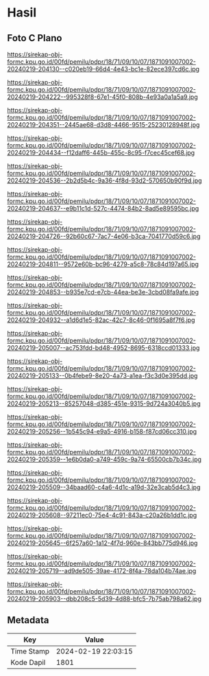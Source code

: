 # Hasil

## Foto C Plano

https://sirekap-obj-formc.kpu.go.id/00fd/pemilu/pdpr/18/71/09/10/07/1871091007002-20240219-204130--c020eb19-66d4-4e43-bc1e-82ece397cd6c.jpg

https://sirekap-obj-formc.kpu.go.id/00fd/pemilu/pdpr/18/71/09/10/07/1871091007002-20240219-204222--995328f8-67e1-45f0-808b-4e93a0a1a5a9.jpg

https://sirekap-obj-formc.kpu.go.id/00fd/pemilu/pdpr/18/71/09/10/07/1871091007002-20240219-204351--2445ae68-d3d8-4466-9515-25230128948f.jpg

https://sirekap-obj-formc.kpu.go.id/00fd/pemilu/pdpr/18/71/09/10/07/1871091007002-20240219-204434--f12daff6-445b-455c-8c95-f7cec45cef68.jpg

https://sirekap-obj-formc.kpu.go.id/00fd/pemilu/pdpr/18/71/09/10/07/1871091007002-20240219-204536--2b2d5b4c-9a36-4f8d-93d2-570650b90f9d.jpg

https://sirekap-obj-formc.kpu.go.id/00fd/pemilu/pdpr/18/71/09/10/07/1871091007002-20240219-204637--e9b11c1d-527c-4474-84b2-8ad5e89595bc.jpg

https://sirekap-obj-formc.kpu.go.id/00fd/pemilu/pdpr/18/71/09/10/07/1871091007002-20240219-204726--92b60c67-7ac7-4e06-b3ca-7041770d59c6.jpg

https://sirekap-obj-formc.kpu.go.id/00fd/pemilu/pdpr/18/71/09/10/07/1871091007002-20240219-204811--9572e60b-bc96-4279-a5c8-78c84d197a65.jpg

https://sirekap-obj-formc.kpu.go.id/00fd/pemilu/pdpr/18/71/09/10/07/1871091007002-20240219-204853--b935e7cd-e7cb-44ea-be3e-3cbd08fa9afe.jpg

https://sirekap-obj-formc.kpu.go.id/00fd/pemilu/pdpr/18/71/09/10/07/1871091007002-20240219-204932--a1d6d1e5-82ac-42c7-8c46-0f1695a8f7f6.jpg

https://sirekap-obj-formc.kpu.go.id/00fd/pemilu/pdpr/18/71/09/10/07/1871091007002-20240219-205007--ac753fdd-bd48-4952-8695-6318ccd01333.jpg

https://sirekap-obj-formc.kpu.go.id/00fd/pemilu/pdpr/18/71/09/10/07/1871091007002-20240219-205133--0b4febe9-8e20-4a73-a1ea-f3c3d0e395dd.jpg

https://sirekap-obj-formc.kpu.go.id/00fd/pemilu/pdpr/18/71/09/10/07/1871091007002-20240219-205213--85257048-d385-451e-9315-9d724a3040b5.jpg

https://sirekap-obj-formc.kpu.go.id/00fd/pemilu/pdpr/18/71/09/10/07/1871091007002-20240219-205256--1b545c94-e9a5-4916-b158-f87cd06cc310.jpg

https://sirekap-obj-formc.kpu.go.id/00fd/pemilu/pdpr/18/71/09/10/07/1871091007002-20240219-205359--1e6b0da0-a749-459c-9a74-65500cb7b34c.jpg

https://sirekap-obj-formc.kpu.go.id/00fd/pemilu/pdpr/18/71/09/10/07/1871091007002-20240219-205509--34baad60-c4a6-4d1c-a19d-32e3cab5d4c3.jpg

https://sirekap-obj-formc.kpu.go.id/00fd/pemilu/pdpr/18/71/09/10/07/1871091007002-20240219-205608--97211ec0-75e4-4c91-843a-c20a26b1dd1c.jpg

https://sirekap-obj-formc.kpu.go.id/00fd/pemilu/pdpr/18/71/09/10/07/1871091007002-20240219-205645--6f257a60-1a12-4f7d-960e-843bb775d946.jpg

https://sirekap-obj-formc.kpu.go.id/00fd/pemilu/pdpr/18/71/09/10/07/1871091007002-20240219-205719--ad9de505-39ae-4172-8f4a-78da104b74ae.jpg

https://sirekap-obj-formc.kpu.go.id/00fd/pemilu/pdpr/18/71/09/10/07/1871091007002-20240219-205903--dbb208c5-5d39-4d88-bfc5-7b75ab798a62.jpg


## Metadata

| Key        | Value               |
| ---------- | ------------------- |
| Time Stamp | 2024-02-19 22:03:15 |
| Kode Dapil | 1801                |



